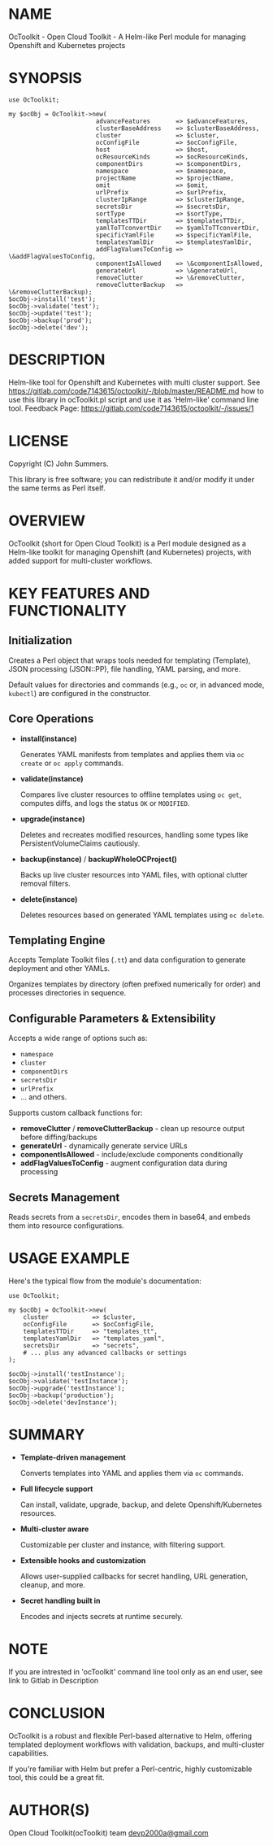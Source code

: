 
# NAME

OcToolkit - Open Cloud Toolkit -  A Helm-like Perl module for managing Openshift and Kubernetes projects

# SYNOPSIS

    use OcToolkit;
    
    my $ocObj = OcToolkit->new( 
                            advanceFeatures       => $advanceFeatures,
                            clusterBaseAddress    => $clusterBaseAddress,
                            cluster               => $cluster,
                            ocConfigFile          => $ocConfigFile,
                            host                  => $host,
                            ocResourceKinds       => $ocResourceKinds,
                            componentDirs         => $componentDirs,
                            namespace             => $namespace,
                            projectName           => $projectName,
                            omit                  => $omit,
                            urlPrefix             => $urlPrefix,
                            clusterIpRange        => $clusterIpRange,
                            secretsDir            => $secretsDir,
                            sortType              => $sortType,
                            templatesTTDir        => $templatesTTDir,
                            yamlToTTconvertDir    => $yamlToTTconvertDir,
                            specificYamlFile      => $specificYamlFile,
                            templatesYamlDir      => $templatesYamlDir,
                            addFlagValuesToConfig => \&addFlagValuesToConfig,
                            componentIsAllowed    => \&componentIsAllowed,
                            generateUrl           => \&generateUrl,
                            removeClutter         => \&removeClutter,
                            removeClutterBackup   => \&removeClutterBackup);
    $ocObj->install('test');
    $ocObj->validate('test');
    $ocObj->update('test');
    $ocObj->backup('prod');
    $ocObj->delete('dev');

# DESCRIPTION

Helm-like tool for Openshift and Kubernetes with multi cluster support.
See https://gitlab.com/code7143615/octoolkit/-/blob/master/README.md how to use this library in ocToolkit.pl script
and use it as 'Helm-like' command line tool.
Feedback Page: https://gitlab.com/code7143615/octoolkit/-/issues/1

# LICENSE

Copyright (C) John Summers.

This library is free software; you can redistribute it and/or modify
it under the same terms as Perl itself.

# OVERVIEW

OcToolkit (short for Open Cloud Toolkit) is a Perl module designed as a Helm-like toolkit for managing Openshift (and Kubernetes) projects, with added support for multi-cluster workflows.

# KEY FEATURES AND FUNCTIONALITY

## Initialization

Creates a Perl object that wraps tools needed for templating (Template), JSON processing (JSON::PP), file handling, YAML parsing, and more.

Default values for directories and commands (e.g., `oc` or, in advanced mode, `kubectl`) are configured in the constructor.

## Core Operations

- **install(instance)**

    Generates YAML manifests from templates and applies them via `oc create` or `oc apply` commands.

- **validate(instance)**

    Compares live cluster resources to offline templates using `oc get`, computes diffs, and logs the status `OK` or `MODIFIED`.

- **upgrade(instance)**

    Deletes and recreates modified resources, handling some types like PersistentVolumeClaims cautiously.

- **backup(instance)** / **backupWholeOCProject()**

    Backs up live cluster resources into YAML files, with optional clutter removal filters.

- **delete(instance)**

    Deletes resources based on generated YAML templates using `oc delete`.

## Templating Engine

Accepts Template Toolkit files (`.tt`) and data configuration to generate deployment and other YAMLs.

Organizes templates by directory (often prefixed numerically for order) and processes directories in sequence.

## Configurable Parameters & Extensibility

Accepts a wide range of options such as:

- `namespace`
- `cluster`
- `componentDirs`
- `secretsDir`
- `urlPrefix`
- ... and others.

Supports custom callback functions for:

- **removeClutter** / **removeClutterBackup** - clean up resource output before diffing/backups
- **generateUrl** - dynamically generate service URLs
- **componentIsAllowed** - include/exclude components conditionally
- **addFlagValuesToConfig** - augment configuration data during processing

## Secrets Management

Reads secrets from a `secretsDir`, encodes them in base64, and embeds them into resource configurations.

# USAGE EXAMPLE

Here's the typical flow from the module's documentation:

    use OcToolkit;

    my $ocObj = OcToolkit->new(
        cluster            => $cluster,
        ocConfigFile       => $ocConfigFile,
        templatesTTDir     => "templates_tt",
        templatesYamlDir   => "templates_yaml",
        secretsDir         => "secrets",
        # ... plus any advanced callbacks or settings
    );

    $ocObj->install('testInstance');
    $ocObj->validate('testInstance');
    $ocObj->upgrade('testInstance');
    $ocObj->backup('production');
    $ocObj->delete('devInstance');

# SUMMARY

- **Template-driven management**

    Converts templates into YAML and applies them via `oc` commands.

- **Full lifecycle support**

    Can install, validate, upgrade, backup, and delete Openshift/Kubernetes resources.

- **Multi-cluster aware**

    Customizable per cluster and instance, with filtering support.

- **Extensible hooks and customization**

    Allows user-supplied callbacks for secret handling, URL generation, cleanup, and more.

- **Secret handling built in**

    Encodes and injects secrets at runtime securely.

# NOTE

If you are intrested in 'ocToolkit' command line tool only as an end user, see link to Gitlab in Description

# CONCLUSION

OcToolkit is a robust and flexible Perl-based alternative to Helm, offering templated deployment workflows with validation, backups, and multi-cluster capabilities.

If you're familiar with Helm but prefer a Perl-centric, highly customizable tool, this could be a great fit.

# AUTHOR(S)

Open Cloud Toolkit(ocToolkit) team <devp2000a@gmail.com>
